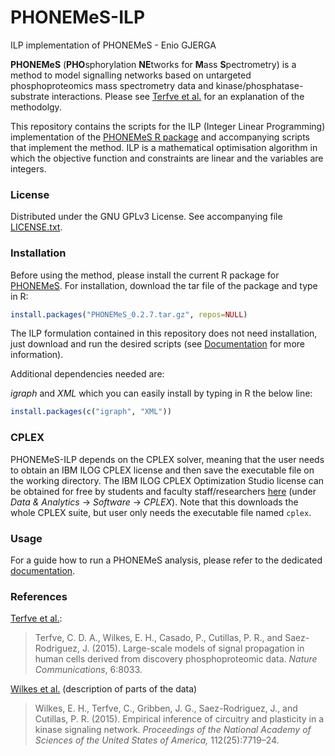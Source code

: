 # PHONEMeS-ILP
ILP implementation of PHONEMeS - Enio GJERGA

**PHONEMeS** (**PHO**sphorylation **NE**tworks for **M**ass **S**pectrometry) is a method to model signalling networks based on untargeted phosphoproteomics mass spectrometry data and kinase/phosphatase-substrate interactions. 
Please see [Terfve et al.](http://www.nature.com/articles/ncomms9033) for an explanation of the methodolgy.

This repository contains the scripts for the ILP (Integer Linear Programming) implementation of the [PHONEMeS R package](https://github.com/saezlab/PHONEMeS/tree/master/Package) and accompanying scripts that implement the method. ILP is a mathematical optimisation algorithm in which the objective function and constraints are linear and the variables are integers.

### License

Distributed under the GNU GPLv3 License. See accompanying file [LICENSE.txt](https://github.com/saezlab/PHONEMeS-ILP/blob/master/LICENSE).

### Installation

Before using the method, please install the current R package for [PHONEMeS](https://github.com/saezlab/PHONEMeS). For installation, download the tar file of the package and type in R:

```R
install.packages("PHONEMeS_0.2.7.tar.gz", repos=NULL)
```

The ILP formulation contained in this repository does not need installation, just download and run the desired scripts (see [Documentation](https://github.com/saezlab/PHONEMeS-ILP/tree/master/Examples) for more information).

Additional dependencies needed are:

*igraph* and *XML* which you can easily install by typing in R the below line:

```R
install.packages(c("igraph", "XML"))
```

### CPLEX

PHONEMeS-ILP depends on the CPLEX solver, meaning that the user needs to obtain an IBM ILOG CPLEX license and then save the executable file on the working directory. The IBM ILOG CPLEX Optimization Studio license can be obtained for free by students and faculty staff/researchers [here](https://ibm.onthehub.com/) (under *Data & Analytics* -> *Software* -> *CPLEX*). Note that this downloads the whole CPLEX suite, but user only needs the executable file named `cplex`.

### Usage

For a guide how to run a PHONEMeS analysis, please refer to the dedicated [documentation](https://github.com/saezlab/PHONEMeS-ILP/tree/master/Examples).

### References

[Terfve et al.](http://www.nature.com/articles/ncomms9033):

> Terfve, C. D. A., Wilkes, E. H., Casado, P., Cutillas, P. R., and Saez-Rodriguez, J. (2015). Large-scale models of signal propagation in human cells derived from discovery phosphoproteomic data. *Nature Communications*, 6:8033.

[Wilkes et al.](http://www.pnas.org/content/112/25/7719.abstract) (description of parts of the data)

> Wilkes, E. H., Terfve, C., Gribben, J. G., Saez-Rodriguez, J., and Cutillas, P. R. (2015). Empirical inference of circuitry and plasticity in a kinase signaling network. *Proceedings of the National Academy of Sciences of the United States of America,* 112(25):7719–24.
